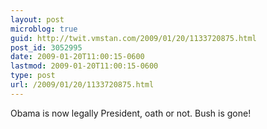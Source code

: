 ```yaml
---
layout: post
microblog: true
guid: http://twit.vmstan.com/2009/01/20/1133720875.html
post_id: 3052995
date: 2009-01-20T11:00:15-0600
lastmod: 2009-01-20T11:00:15-0600
type: post
url: /2009/01/20/1133720875.html
---
```

Obama is now legally President, oath or not. Bush is gone!
